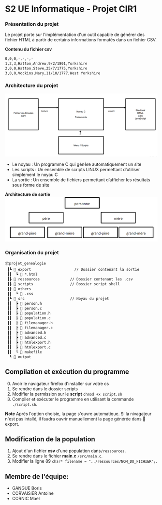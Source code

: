# S2 UE Informatique - Projet CIR1

### Présentation du projet

Le projet porte sur l'implémentation d'un outil capable de générer des fichier HTML à partir de certains informations formatés dans un fichier CSV.

**Contenu du fichier csv**
```
0,0,0,-,-,-,-
1,2,3,Hatton,Andrew,9/2/1801,Yorkshire 
2,0,0,Hatton,Steve,25/7/1775,Yorkshire 
3,0,0,Vockins,Mary,11/10/1777,West Yorkshire
```

 ### Architecture du projet
![architecture](utils/img/architecture.png)

- Le noyau : Un programme C qui génère automatiquement un site 
- Les scripts : Un ensemble de scripts LINUX permettant d’utiliser simplement le noyau C 
- La sortie : Un ensemble de fichiers permettant d’afficher les résultats sous forme de site

**Architecture de sortie**
![architecture de sortie](utils/img/structure_sortie.png)

### Organisation du projet
```
📦projet_genealogie
 ┃┗ 📂 export                    // Dossier contenant la sortie
 ┃┃  ┗ 📜 *.html 
 ┃┣ 📂 ressources              // Dossier contenant les .csv
 ┃┣ 📂 scripts                 // Dossier script shell
 ┃┣ 📂 others 
 ┃┃  ┗ 📜 .css
 ┃┗ 📂 src                     // Noyau du projet
 ┃┃  ┣ 📜 person.h
 ┃┃  ┣ 📜 person.c
 ┃┃  ┣ 📜 population.h
 ┃┃  ┣ 📜 population.c
 ┃┃  ┣ 📜 filemanager.h
 ┃┃  ┣ 📜 filemanager.c
 ┃┃  ┣ 📜 advanced.h
 ┃┃  ┣ 📜 advanced.c
 ┃┃  ┣ 📜 htmlexport.h
 ┃┃  ┣ 📜 htmlexport.c
 ┃┃  ┗ 📜 makefile
  ┗ 📂 output
```


## Compilation et exécution du programme
0. Avoir le navigateur firefox d'installer sur votre os
1. Se rendre dans le dossier scripts
2. Modifier la permission sur le **script**  `chmod +x script.sh`
3. Compiler et exécuter le programme en utilisant la commande `./script.sh`.

**Note**
Après l'option choisie, la page s'ouvre automatique.
Si la nivagateur n'est pas intallé, il faudra ouvrir manuellement la page générée dans 📂export.

## Modification de la population

1. Ajout d'un fichier **csv** d'une population dans`/ressources`.
2. Se rendre dans le fichier **main.c** `/src/main.c`.
3. Modifier la ligne 89 `char* filename = "../ressources/NOM_DU_FICHIER";`.

## Membre de l'équipe:

- GANGUE Boris
- CORVAISIER Antoine
- CORNIC Maël
